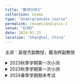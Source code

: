 ```yaml
---
title: "数学分析I"
collection: exams
type: "Undergraduate course"
permalink: /exams/analysis-1
venue: "ECNU"
date: 2024-01-23
location: "Shanghai, China"
---
```

主讲：苗俊杰副教授，戴浩辉副教授

<details markdown="1">
  <summary> 2023秋季学期第一次小测</summary>
  
**第1题[20分]** 判断下列陈述是否正确，并简述理由（判断2分，理由3分）
1. 给定数列\\(\\{a_n\\}\\)和实数\\(a\\)，若对任意\\(\varepsilon>0\\)，在\\(U(a,\varepsilon)\\)中总包含\\(\\{a_n\\}\\)中的无穷多项，则数列\\(\\{a_n\\}\\)以\\(a\\)为极限；
2. \\(f(x)=\max\\{\|x\|,e^x\\},x\in\mathbb{R}\\)是一个初等函数；
3. 给定数列\\(\\{a_n\\}\\)，若对任意\\(\varepsilon>0\\)，存在\\(N>0\\)使得对\\(n>N\\)都有\\(\|a_n-a_{2n}\|<\varepsilon\\)，则数列\\(\\{a_n\\}\\)收敛；
4. 存在一个数列\\(\\{a_n\\}\\)，对任意\\(a\in[0,1]\\)，都存在一个子列\\(\\{a_{n_{k}}\\}\\)使得\\(\lim\limits_{k\to +\infty}a_{n_{k}}=a.\\)

**第2题[10分]** 写出下确界的定义，并对给定的非空有界集合\\(A\\)与\\(B\\)，证明\\(\inf(A\cup B)=\min\\{\inf A,\inf B\\}.\\)

**第3题[10分]** 给定数列\\(\\{a_n\\}\\)和实数\\(a\\)，若对任意\\(k\in\mathbb{N}_ +\\)，存在\\(N>0\\)，使得对任意\\(n>N\\)，都有\\(\|a_n-a\|<\frac{1}{10^k}\\). 证明\\(\lim\limits_{n\to+\infty}a_n=a.\\) 

**第4题[10分]** 写出数列极限的\\(\varepsilon-N\\)定义，并用其证明\\(\lim\limits_{n\to+\infty}\frac{6n^2+7}{4n^2+4n+1}=\frac{3}{2}.\\)

**第5题[10分]** 证明数集\\(\\{x\in\mathbb{Q}:x^2\le 2\\}\\)没有最大元.

**第6题[10分]** 写出非正常极限\\(\lim\limits_{n\to+\infty}a_n=\infty\\)的定义，并用其证明\\(\lim\limits_{n\to+\infty} (-n)^n=\infty\\).

**第7题[10分]** 设\\[a_n=\sqrt{1+\sqrt{2+\cdots+\sqrt{n}}}\\]证明\\(\\{a_n\\}\\)收敛.

**第8题[10分]** 设\\(x_1=a>0,x_{n+1}=10\sqrt{x_n},n=1,2,\cdots\\)，求数列\\(\\{x_n\\}\\)的极限.

**第9题[10分]** 叙述数列收敛的柯西准则，并用其证明\\(\\{\sin n\\}\\)不收敛.

</details>
<details markdown="1">
  <summary> 2023秋季学期第一次小测</summary>
  
**第7题[10分]** 证明\\(\lim\limits_{x\to -\infty}f(x)=\infty\\)的充要条件是：对任意单调减且趋于\\(-\infty\\)的数列\\(\\{x_n\\}\\)都有\\(\lim\limits_{n\to \infty}f(x_n)=\infty\\).

**第8题[10分]** \\(f(x)\\)定义在\\([a,b]\\)上，对每一点\\(x_0\in[a,b]\\)满足：\\(\forall \varepsilon,\ \exists\ \delta>0\\)，当\\(x\in(x_0-\delta,x_0+\delta)\cap[a,b] \\)时\\(f(x)>f(x_0)-\varepsilon\\). 证明：\\(f(x)\\)在\\([a,b]\\)上能取得最小值.

</details>

<details markdown="1">
  <summary>2024春季学期期末考试</summary>

**第1题[16分]** 判断下列命题是否正确并给出理由（每题4分）  
1. 若 \\(\forall n \in \mathbb{N}^+\\)，\\(\exists \delta > 0\\)，\\(\forall x \in (x_0 - \delta, x_0) \cup (x_0, x_0 + \delta)\\)，\\(\|f(x) - A\| < \frac{1}{\sqrt{n}}\\)，则 \\(\lim\limits_{x \to x_0} f(x) = A\\)。  
2. 任意数列必有收敛子列。  
3. 若 \\(f(x)\\) 在 \\((a, b]\\) 上一致连续，则 \\(\lim\limits_{x \to a^+} f(x)\\) 存在。  
4. 设 \\(D(x)\\) 为 Dirichlet 函数，则存在函数 \\(F(x)\\)，使得 \\(F'(x) = D(x)\\)。  

**第2题[20分]** 计算下列极限或导数（每题5分）  
1. 求 \\(\displaystyle \lim\limits_{n \to \infty} \left( 1 + \frac{1}{2n+1} \right)^n\\)。  
2. 求 \\(\displaystyle \lim\limits_{x \to 0} \frac{(1+x)^{\frac{1}{3}}-1}{\ln(1+x)}\\)。  
3. 求 \\(\displaystyle \lim\limits_{x \to 0} \left( \frac{1}{\sin^2 x} - \frac{1}{x^2} \right)\\)。  
4. 计算 \\(f'(x)\\)，其中 \\(\displaystyle f(x) = \begin{cases} x^2 \cos \frac{1}{x} & x \neq 0 \\ 0 & x = 0 \end{cases}\\)。  

**第3题[6分]**  
证明： \\(\tan x + \sin x > 2x\\)， \\(\forall x \in (0, \frac{\pi}{2})\\)。  

**第4题[8分]**  
研究 \\(\displaystyle f(x) = \frac{(\ln x)^2}{x}\\) 有哪些极值？若是最值也请指出。  

**第5题[8分]**  
设 \\(\displaystyle a_n = \sin 1 + \frac{\sin 2}{2^2} + \cdots + \frac{\sin n}{n^2}\\)，证明： \\(\\{a_n\\}\\) 收敛。  

**第6题[8分]**  
设 \\(f\\) 是在开区间 \\(I\\) 上的凸函数， \\(g\\) 是在开区间 \\(J\\) 上的严格单增凸函数， \\(f(I) \subset J\\)，若 \\(g \circ f\\) 在 \\(I\\) 上存在最大值，证明： \\(f\\) 是常值函数。  
**第7题[8分]**  
设 \\(f(x)\\) 在 \\([a, b]\\) 上一阶连续可导，在 \\((a, b)\\) 上二阶可导且存在一个极值点，证明：存在 \\(\xi \in (a, b)\\)，使得 \\(\displaystyle \|f(b) - f(a)\| \leq \frac{(b-a)^2}{2} \|f''(\xi)\|\\)。  

**第8题[8分]**  
设 \\(f(x)\\) 是定义在 \\((-\infty, +\infty)\\) 上的连续函数，且 \\(\displaystyle \lim\limits_{x \to \infty} f(x) = A\\)，证明： \\(f(x)\\) 必在 \\((-\infty, +\infty)\\) 上存在最值。  

**第9题[8分]**  
设 \\(f(x)\\) 在 \\([a, b]\\) 上连续，在 \\((a, b)\\) 上可导，且 \\(f(x)\\) 不是线性函数，证明：存在 \\(\xi_1, \xi_2 \in (a, b)\\)，使得 \\(\displaystyle f'(\xi_1) > \frac{f(b)-f(a)}{b-a}\\), \\(\displaystyle f'(\xi_2) < \frac{f(b)-f(a)}{b-a}\\)。  

**第10题[10分]**  
用有限覆盖定理证明聚点定理。  

</details>
